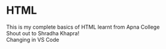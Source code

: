 # HTML
This is my complete basics of HTML learnt from Apna College
<br>
Shout out to Shradha Khapra!
<br>
Changing in VS Code